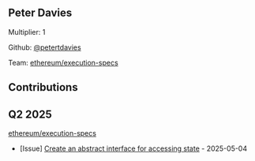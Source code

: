 
## Peter Davies
Multiplier: 1

Github: [@petertdavies](https://github.com/petertdavies)

Team: [ethereum/execution-specs](https://github.com/ethereum/execution-specs)

## Contributions

## Q2 2025

[ethereum/execution-specs](https://github.com/ethereum/execution-specs)
* [Issue] [Create an abstract interface for accessing state](https://github.com/ethereum/execution-specs/issues/1209) - 2025-05-04

